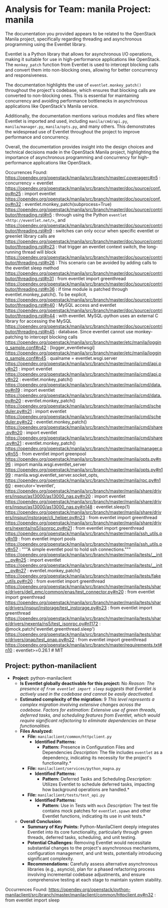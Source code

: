 # Analysis for Team: manila Project: manila
The documentation you provided appears to be related to the OpenStack Manila project, specifically regarding threading and asynchronous programming using the Eventlet library.

Eventlet is a Python library that allows for asynchronous I/O operations, making it suitable for use in high-performance applications like OpenStack. The `monkey_patch` function from Eventlet is used to intercept blocking calls and convert them into non-blocking ones, allowing for better concurrency and responsiveness.

The documentation highlights the use of `eventlet.monkey_patch()` throughout the project's codebase, which ensures that blocking calls are converted to non-blocking ones. This is essential for maintaining concurrency and avoiding performance bottlenecks in asynchronous applications like OpenStack's Manila service.

Additionally, the documentation mentions various modules and files where Eventlet is imported and used, including `manila/cmd/api.py`, `manila/manager.py`, `manila/opts.py`, and many others. This demonstrates the widespread use of Eventlet throughout the project to improve performance and concurrency.

Overall, the documentation provides insight into the design choices and technical decisions made in the OpenStack Manila project, highlighting the importance of asynchronous programming and concurrency for high-performance applications like OpenStack.

Occurrences Found:
https://opendev.org/openstack/manila/src/branch/master/.coveragerc#n5 : concurrency = eventlet
https://opendev.org/openstack/manila/src/branch/master/doc/source/conf.py#n25 : import eventlet
https://opendev.org/openstack/manila/src/branch/master/doc/source/conf.py#n32 : eventlet.monkey_patch(subprocess=True)
https://opendev.org/openstack/manila/src/branch/master/doc/source/contributor/threading.rst#n5 : through using the Python `eventlet <http://eventlet.net/>`_ and
https://opendev.org/openstack/manila/src/branch/master/doc/source/contributor/threading.rst#n9 : switches can only occur when specific eventlet or greenlet library calls are
https://opendev.org/openstack/manila/src/branch/master/doc/source/contributor/threading.rst#n23 : that trigger an eventlet context switch, the long-running thread will block
https://opendev.org/openstack/manila/src/branch/master/doc/source/contributor/threading.rst#n26 : This scenario can be avoided by adding calls to the eventlet sleep method
https://opendev.org/openstack/manila/src/branch/master/doc/source/contributor/threading.rst#n31 : from eventlet import greenthread
https://opendev.org/openstack/manila/src/branch/master/doc/source/contributor/threading.rst#n36 : if time module is patched through eventlet.monkey_patch(). To be explicit,
https://opendev.org/openstack/manila/src/branch/master/doc/source/contributor/threading.rst#n40 : MySQL access and eventlet
https://opendev.org/openstack/manila/src/branch/master/doc/source/contributor/threading.rst#n44 : with eventlet. MySQL-python uses an external C library for accessing the MySQL
https://opendev.org/openstack/manila/src/branch/master/doc/source/contributor/threading.rst#n45 : database. Since eventlet cannot use monkey-patching to intercept blocking calls
https://opendev.org/openstack/manila/src/branch/master/etc/manila/logging_sample.conf#n42 : [logger_eventletwsgi]
https://opendev.org/openstack/manila/src/branch/master/etc/manila/logging_sample.conf#n45 : qualname = eventlet.wsgi.server
https://opendev.org/openstack/manila/src/branch/master/manila/cmd/api.py#n21 : import eventlet
https://opendev.org/openstack/manila/src/branch/master/manila/cmd/api.py#n22 : eventlet.monkey_patch()
https://opendev.org/openstack/manila/src/branch/master/manila/cmd/data.py#n19 : import eventlet
https://opendev.org/openstack/manila/src/branch/master/manila/cmd/data.py#n20 : eventlet.monkey_patch()
https://opendev.org/openstack/manila/src/branch/master/manila/cmd/scheduler.py#n21 : import eventlet
https://opendev.org/openstack/manila/src/branch/master/manila/cmd/scheduler.py#n22 : eventlet.monkey_patch()
https://opendev.org/openstack/manila/src/branch/master/manila/cmd/share.py#n20 : import eventlet
https://opendev.org/openstack/manila/src/branch/master/manila/cmd/share.py#n21 : eventlet.monkey_patch()
https://opendev.org/openstack/manila/src/branch/master/manila/manager.py#n55 : from eventlet import greenpool
https://opendev.org/openstack/manila/src/branch/master/manila/opts.py#n96 : import manila.wsgi.eventlet_server
https://opendev.org/openstack/manila/src/branch/master/manila/opts.py#n199 : manila.wsgi.eventlet_server.socket_opts,
https://opendev.org/openstack/manila/src/branch/master/manila/rpc.py#n160 : executor='eventlet',
https://opendev.org/openstack/manila/src/branch/master/manila/share/drivers/inspur/as13000/as13000_nas.py#n20 : import eventlet
https://opendev.org/openstack/manila/src/branch/master/manila/share/drivers/inspur/as13000/as13000_nas.py#n148 : eventlet.sleep(1)
https://opendev.org/openstack/manila/src/branch/master/manila/share/drivers/inspur/instorage/cli_helper.py#n23 : from eventlet import greenthread
https://opendev.org/openstack/manila/src/branch/master/manila/share/drivers/nexenta/ns5/jsonrpc.py#n21 : from eventlet import greenthread
https://opendev.org/openstack/manila/src/branch/master/manila/ssh_utils.py#n19 : from eventlet import pools
https://opendev.org/openstack/manila/src/branch/master/manila/ssh_utils.py#n57 : """A simple eventlet pool to hold ssh connections."""
https://opendev.org/openstack/manila/src/branch/master/manila/tests/__init__.py#n25 : import eventlet
https://opendev.org/openstack/manila/src/branch/master/manila/tests/__init__.py#n27 : eventlet.monkey_patch()
https://opendev.org/openstack/manila/src/branch/master/manila/tests/fake_utils.py#n20 : from eventlet import greenthread
https://opendev.org/openstack/manila/src/branch/master/manila/tests/share/drivers/dell_emc/common/enas/test_connector.py#n20 : from eventlet import greenthread
https://opendev.org/openstack/manila/src/branch/master/manila/tests/share/drivers/inspur/instorage/test_instorage.py#n23 : from eventlet import greenthread
https://opendev.org/openstack/manila/src/branch/master/manila/tests/share/drivers/nexenta/ns5/test_jsonrpc.py#n1172 : @mock.patch('eventlet.greenthread.sleep')
https://opendev.org/openstack/manila/src/branch/master/manila/tests/share/drivers/qnap/test_qnap.py#n22 : from eventlet import greenthread
https://opendev.org/openstack/manila/src/branch/master/requirements.txt#n10 : eventlet>=0.26.1 # MIT

Project: python-manilaclient
---

- **Project:** python-manilaclient
  - **Is Eventlet globally deactivable for this project:** No
    *Reason: The presence of `from eventlet import sleep` suggests that Eventlet is actively used in the codebase and cannot be easily deactivated.*
  - **Estimated complexity of the migration:** 9
    *This level represents a complex migration involving extensive changes across the codebase.*
    *Factors for estimation: Extensive use of green threads, deferred tasks, and scheduling features from Eventlet, which would require significant refactoring to eliminate dependencies on these functionalities.*
  - **Files Analyzed:**
    - **File:** `manilaclient/common/httpclient.py`
      - **Identified Patterns:**
        - **Pattern:** Presence in Configuration Files and Dependencies
          *Description:* The file includes `eventlet` as a dependency, indicating its necessity for the project's functionality.*
    - **File:** `manilaclient/services/python_magna.py`
      - **Identified Patterns:**
        - **Pattern:** Deferred Tasks and Scheduling
          *Description:* Utilizes Eventlet to schedule deferred tasks, impacting how background operations are handled.*
    - **File:** `manilaclient/tests/test_api.py`
      - **Identified Patterns:**
        - **Pattern:** Use in Tests with `mock`
          *Description:* The test file contains mock patches for `eventlet.spawn` and other Eventlet functions, indicating its use in unit tests.*
  - **Overall Conclusion:**
    - **Summary of Key Points:** Python-ManilaClient deeply integrates Eventlet into its core functionality, particularly through green threads, deferred tasks, scheduling, and unit testing.
    - **Potential Challenges:** Removing Eventlet would necessitate substantial changes to the project's asynchronous mechanisms, configuration management, and unit tests, potentially introducing significant complexity.
    - **Recommendations:** Carefully assess alternative asynchronous libraries (e.g., asyncio), plan for a phased refactoring process involving incremental codebase adjustments, and ensure comprehensive testing at each stage to maintain system stability.

Occurrences Found:
https://opendev.org/openstack/python-manilaclient/src/branch/master/manilaclient/common/httpclient.py#n32 : from eventlet import sleep
